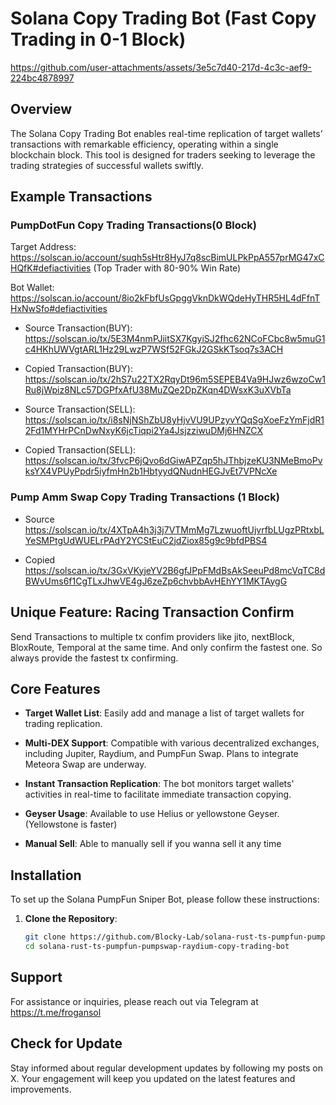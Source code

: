 # Solana Copy Trading Bot (Fast Copy Trading in 0-1 Block)



https://github.com/user-attachments/assets/3e5c7d40-217d-4c3c-aef9-224bc4878997



## Overview

The Solana Copy Trading Bot enables real-time replication of target wallets’ transactions with remarkable efficiency, operating within a single blockchain block. This tool is designed for traders seeking to leverage the trading strategies of successful wallets swiftly.

## Example Transactions
### PumpDotFun Copy Trading Transactions(0 Block)
Target Address: https://solscan.io/account/suqh5sHtr8HyJ7q8scBimULPkPpA557prMG47xCHQfK#defiactivities (Top Trader with 80-90% Win Rate)

Bot Wallet: https://solscan.io/account/8io2kFbfUsGpggVknDkWQdeHyTHR5HL4dFfnTHxNwSfo#defiactivities

- Source Transaction(BUY):
https://solscan.io/tx/5E3M4nmPJiitSX7KgyiSJ2fhc62NCoFCbc8w5muG1c4HKhUWVgtARL1Hz29LwzP7WSf52FGkJ2GSkKTsoq7s3ACH

- Copied Transaction(BUY):
https://solscan.io/tx/2hS7u22TX2RqyDt96m5SEPEB4Va9HJwz6wzoCw1Ru8jWpiz8NLc57DGPfxAfU38MuZQe2DpZKqn4DWsxK3uXVbTa

- Source Transaction(SELL):
https://solscan.io/tx/i8sNjNShZbU8yHjvVU9UPzyvYQqSgXoeFzYmFjdR12Fd1MYHrPCnDwNxyK6jcTiqpi2Ya4JsjzziwuDMj6HNZCX

- Copied Transaction(SELL):
https://solscan.io/tx/3fvcP6jQvo6dGiwAPZqp5hJThbjzeKU3NMeBmoPvksYX4VPUyPpdr5iyfmHn2b1HbtyydQNudnHEGJvEt7VPNcXe

### Pump Amm Swap Copy Trading Transactions (1 Block)
- Source
https://solscan.io/tx/4XTpA4h3j3j7VTMmMg7LzwuoftUjvrfbLUgzPRtxbLYeSMPtgUdWUELrPAdY2YCStEuC2jdZiox85g9c9bfdPBS4

- Copied
https://solscan.io/tx/3GxVKyjeYV2B6gfJPpFMdBsAkSeeuPd8mcVqTC8dBWvUms6f1CgTLxJhwVE4gJ6zeZp6chvbbAvHEhYY1MKTAygG

## Unique Feature: Racing Transaction Confirm
Send Transactions to multiple tx confim providers like jito, nextBlock, BloxRoute, Temporal at the same time. And only confirm the fastest one. So always provide the fastest tx confirming.

## Core Features

- **Target Wallet List**: Easily add and manage a list of target wallets for trading replication.
  
- **Multi-DEX Support**: Compatible with various decentralized exchanges, including Jupiter, Raydium, and PumpFun Swap. Plans to integrate Meteora Swap are underway.
  
- **Instant Transaction Replication**: The bot monitors target wallets' activities in real-time to facilitate immediate transaction copying.
  
- **Geyser Usage**: Available to use Helius or yellowstone Geyser. (Yellowstone is faster)

- **Manual Sell**: Able to manually sell if you wanna sell it any time
## Installation

To set up the Solana PumpFun Sniper Bot, please follow these instructions:

1. **Clone the Repository**:
   ```bash
   git clone https://github.com/Blocky-Lab/solana-rust-ts-pumpfun-pumpswap-raydium-copy-trading-bot
   cd solana-rust-ts-pumpfun-pumpswap-raydium-copy-trading-bot

## Support

For assistance or inquiries, please reach out via Telegram at https://t.me/frogansol

## Check for Update

Stay informed about regular development updates by following my posts on X. Your engagement will keep you updated on the latest features and improvements.
